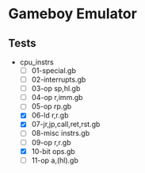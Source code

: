 # Gameboy Emulator 

## Tests

- cpu_instrs
  - [ ] 01-special.gb
  - [ ] 02-interrupts.gb
  - [ ] 03-op sp,hl.gb
  - [ ] 04-op r,imm.gb
  - [ ] 05-op rp.gb
  - [X] 06-ld r,r.gb
  - [X] 07-jr,jp,call,ret,rst.gb
  - [ ] 08-misc instrs.gb
  - [ ] 09-op r,r.gb
  - [X] 10-bit ops.gb
  - [ ] 11-op a,(hl).gb
